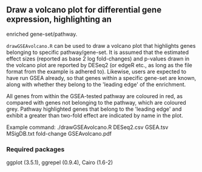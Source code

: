 ## Draw a volcano plot for differential gene expression, highlighting an
enriched gene-set/pathway.

`drawGSEAvolcano.R` can be used to draw a volcano plot that highlights genes
belonging to specific pathway/gene-set.  It is assumed that the estimated
effect sizes (reported as base 2 log fold-changes) and p-values drawn in
the volcano plot are reported by DESeq2 (or edgeR etc., as long as the
file format from the example is adhered to).  Likewise, users are expected
to have run GSEA already, so that genes within a specific gene-set are
known, along with whether they belong to the 'leading edge' of the enrichment.

All genes from within the GSEA-tested pathway are coloured in red, as compared
with genes not belonging to the pathway, which are coloured grey.  Pathway
highlighted genes that belong to the 'leading edge' and exhibit a greater than
two-fold effect are indicated by name in the plot.

Example command: ./drawGSEAvolcano.R DESeq2.csv GSEA.tsv MSigDB.txt fold-change GSEAvolcano.pdf

### Required packages
ggplot (3.5.1), ggrepel (0.9.4), Cairo (1.6-2)
